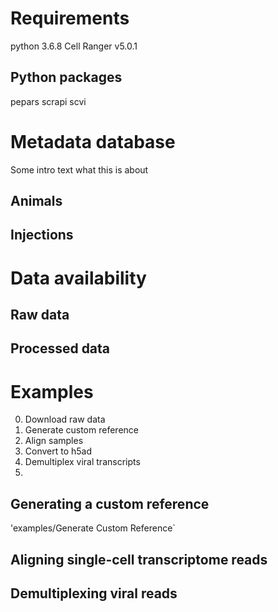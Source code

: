 


# Requirements

python 3.6.8
Cell Ranger v5.0.1

## Python packages
pepars 
scrapi
scvi

# Metadata database

Some intro text what this is about

## Animals

## Injections

# Data availability

## Raw data

## Processed data

# Examples

0. Download raw data
1. Generate custom reference
2. Align samples
3. Convert to h5ad
4. Demultiplex viral transcripts
5. 

## Generating a custom reference

'examples/Generate Custom Reference`

## Aligning single-cell transcriptome reads

## Demultiplexing viral reads




